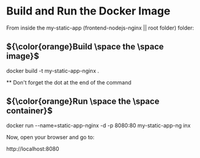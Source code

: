 # Build and Run the Docker Image

From inside the my-static-app (frontend-nodejs-nginx || root folder) folder:

## ${\color{orange}Build \space the \space image}$

docker build -t my-static-app-nginx .

\*\* Don't forget the dot at the end of the command

## ${\color{orange}Run \space the \space container}$

docker run --name=static-app-nginx -d -p 8080:80 my-static-app-ng
inx

Now, open your browser and go to:

http://localhost:8080
